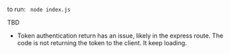 to run: ` node index.js`

TBD

- Token authentication return has an issue, likely in the express route. The code is not returning the token to the client. It keep loading.
